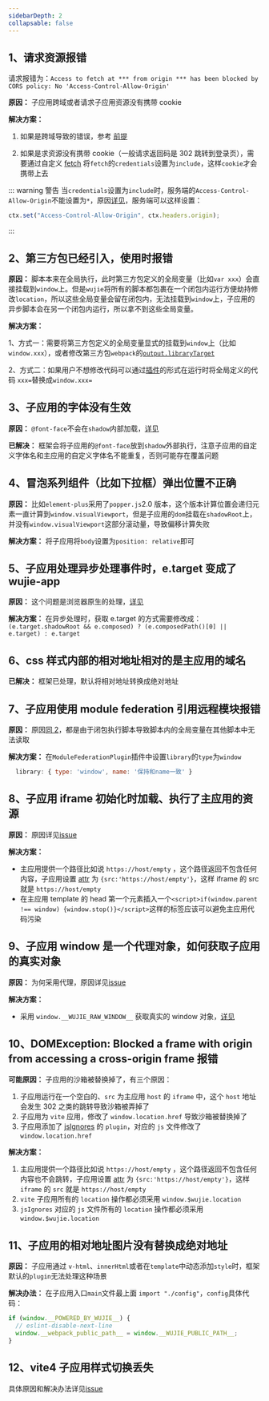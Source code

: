 ```yaml
---
sidebarDepth: 2
collapsable: false
---
```


## 1、请求资源报错

请求报错为：`Access to fetch at *** from origin *** has been blocked by CORS policy: No 'Access-Control-Allow-Origin'`

**原因：** 子应用跨域或者请求子应用资源没有携带 cookie

**解决方案：**

1. 如果是跨域导致的错误，参考 [前提](/guide/start.html#前提)

2. 如果是求资源没有携带 cookie（一般请求返回码是 302 跳转到登录页），需要通过自定义 [fetch](/api/startApp.html#fetch) 将`fetch`的`credentials`设置为`include`，这样`cookie`才会携带上去

::: warning 警告
当`credentials`设置为`include`时，服务端的`Access-Control-Allow-Origin`不能设置为`*`，原因[详见](https://developer.mozilla.org/en-US/docs/Web/HTTP/CORS#credentialed_requests_and_wildcards)，服务端可以这样设置：

```javascript
ctx.set("Access-Control-Allow-Origin", ctx.headers.origin);
```

:::

## 2、第三方包已经引入，使用时报错

**原因：** 脚本本来在全局执行，此时第三方包定义的全局变量（比如`var xxx`）会直接挂载到`window`上。但是`wujie`将所有的脚本都包裹在一个闭包内运行方便劫持修改`location`，所以这些全局变量会留在闭包内，无法挂载到`window`上，子应用的异步脚本会在另一个闭包内运行，所以拿不到这些全局变量。

**解决方案：**

1、方式一：需要将第三方包定义的全局变量显式的挂载到`window`上（比如`window.xxx`），或者修改第三方包`webpack`的[`output.libraryTarget`](https://webpack.docschina.org/configuration/output/#outputlibrarytarget)

2、方式二：如果用户不想修改代码可以通过[插件](/guide/plugin.html#js-loader)的形式在运行时将全局定义的代码 `xxx=`替换成`window.xxx=`

## 3、子应用的字体没有生效

**原因：** `@font-face`不会在`shadow`内部加载，[详见](https://github.com/mdn/interactive-examples/issues/887)

**已解决：** 框架会将子应用的`@font-face`放到`shadow`外部执行，注意子应用的自定义字体名和主应用的自定义字体名不能重复，否则可能存在覆盖问题

## 4、冒泡系列组件（比如下拉框）弹出位置不正确

**原因：** 比如`element-plus`采用了`popper.js`2.0 版本，这个版本计算位置会递归元素一直计算到`window.visualViewport`，但是子应用的`dom`挂载在`shadowRoot`上，并没有`window.visualViewport`这部分滚动量，导致偏移计算失败

**解决方案：** 将子应用将`body`设置为`position: relative`即可

## 5、子应用处理异步处理事件时，e.target 变成了 wujie-app

**原因：** 这个问题是浏览器原生的处理，[详见](https://stackoverflow.com/questions/63607966/event-target-changed-in-settimeout-in-shadow-dom)

**解决方案：** 在异步处理时，获取 e.target 的方式需要修改成：
`(e.target.shadowRoot && e.composed) ? (e.composedPath()[0] || e.target) : e.target`

## 6、css 样式内部的相对地址相对的是主应用的域名

**已解决：** 框架已处理，默认将相对地址转换成绝对地址

## 7、子应用使用 module federation 引用远程模块报错

**原因：** 原因[同 2](#_2、第三方包已经引入-使用时报错)，都是由于闭包执行脚本导致脚本内的全局变量在其他脚本中无法读取

**解决方案：** 在`ModuleFederationPlugin`插件中设置`library`的`type`为`window`

```javascript
  library: { type: 'window', name: '保持和name一致' }
```

## 8、子应用 iframe 初始化时加载、执行了主应用的资源

**原因：** 原因详见[issue](https://github.com/Tencent/wujie/issues/54)

**解决方案：**

- 主应用提供一个路径比如说 `https://host/empty` ，这个路径返回不包含任何内容，子应用设置 [attr](/api/startApp.html#attrs) 为 `{src:'https://host/empty'}`，这样 iframe 的 src 就是 `https://host/empty`
- 在主应用 template 的 head 第一个元素插入一个`<script>if(window.parent !== window) {window.stop()}</script>`这样的标签应该可以避免主应用代码污染

## 9、子应用 window 是一个代理对象，如何获取子应用的真实对象

**原因：** 为何采用代理，原因详见[issue](https://github.com/Tencent/wujie/issues/63)

**解决方案：**

- 采用 `window.__WUJIE_RAW_WINDOW__` 获取真实的 window 对象，[详见](/guide/variable.html#wujie-raw-window)

## 10、DOMException: Blocked a frame with origin from accessing a cross-origin frame 报错

**可能原因：** 子应用的沙箱被替换掉了，有三个原因：

1. 子应用运行在一个空白的、`src` 为主应用 `host` 的 `iframe` 中，这个 `host` 地址会发生 302 之类的跳转导致沙箱被弄掉了
2. 子应用为 `vite` 应用，修改了 `window.location.href` 导致沙箱被替换掉了
3. 子应用添加了 [jsIgnores](/guide/plugin.html#js-ignores) 的 `plugin`，对应的 `js` 文件修改了 `window.location.href`

**解决方案：**
1. 主应用提供一个路径比如说 `https://host/empty` ，这个路径返回不包含任何内容也不会跳转，子应用设置 [attr](/api/startApp.html#attrs) 为 `{src:'https://host/empty'}`，这样 `iframe` 的 `src` 就是 `https://host/empty`
2. `vite` 子应用所有的 `location` 操作都必须采用 `window.$wujie.location`
3. `jsIgnores` 对应的 `js` 文件所有的 `location` 操作都必须采用 `window.$wujie.location`

## 11、子应用的相对地址图片没有替换成绝对地址

**原因：** 子应用通过 `v-html`、`innerHtml`或者在`template`中动态添加`style`时，框架默认的`plugin`无法处理这种场景

**解决办法：** 在子应用入口`main`文件最上面 `import "./config"`，`config`具体代码：
```javascript
if (window.__POWERED_BY_WUJIE__) {
  // eslint-disable-next-line
  window.__webpack_public_path__ = window.__WUJIE_PUBLIC_PATH__;
}
```
## 12、vite4 子应用样式切换丢失

具体原因和解决办法详见[issue](https://github.com/Tencent/wujie/issues/434#issuecomment-1614089196)